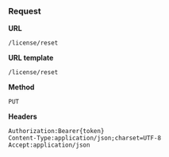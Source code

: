 ### Request

**URL**

`/license/reset`

**URL template**

`/license/reset`

**Method**

`PUT`

**Headers**

`Authorization:Bearer{token}`  
`Content-Type:application/json;charset=UTF-8`  
`Accept:application/json`  
